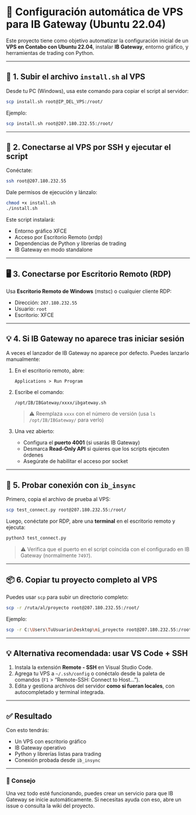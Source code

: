 
# 🚀 Configuración automática de VPS para IB Gateway (Ubuntu 22.04)

Este proyecto tiene como objetivo automatizar la configuración inicial de un **VPS en Contabo con Ubuntu 22.04**, instalar **IB Gateway**, entorno gráfico, y herramientas de trading con Python.

---

## 🔧 1. Subir el archivo `install.sh` al VPS

Desde tu PC (Windows), usa este comando para copiar el script al servidor:

```bash
scp install.sh root@IP_DEL_VPS:/root/
```

Ejemplo:

```bash
scp install.sh root@207.180.232.55:/root/
```

---

## 🚀 2. Conectarse al VPS por SSH y ejecutar el script

Conéctate:

```bash
ssh root@207.180.232.55
```

Dale permisos de ejecución y lánzalo:

```bash
chmod +x install.sh
./install.sh
```

Este script instalará:
- Entorno gráfico XFCE
- Acceso por Escritorio Remoto (xrdp)
- Dependencias de Python y librerías de trading
- IB Gateway en modo standalone

---

## 🖥️ 3. Conectarse por Escritorio Remoto (RDP)

Usa **Escritorio Remoto de Windows** (mstsc) o cualquier cliente RDP:

- Dirección: `207.180.232.55`
- Usuario: `root`
- Escritorio: XFCE

---

## 💡 4. Si IB Gateway no aparece tras iniciar sesión

A veces el lanzador de IB Gateway no aparece por defecto. Puedes lanzarlo manualmente:

1. En el escritorio remoto, abre:
   ```
   Applications > Run Program
   ```
2. Escribe el comando:

   ```bash
   /opt/IB/IBGateway/xxxx/ibgateway.sh
   ```

   > ⚠️ Reemplaza `xxxx` con el número de versión (usa `ls /opt/IB/IBGateway/` para verlo)

3. Una vez abierto:
   - Configura el **puerto 4001** (si usarás IB Gateway)
   - Desmarca **Read-Only API** si quieres que los scripts ejecuten órdenes
   - Asegúrate de habilitar el acceso por socket

---

## 🧪 5. Probar conexión con `ib_insync`

Primero, copia el archivo de prueba al VPS:

```bash
scp test_connect.py root@207.180.232.55:/root/
```

Luego, conéctate por RDP, abre una **terminal** en el escritorio remoto y ejecuta:

```bash
python3 test_connect.py
```

> ⚠️ Verifica que el puerto en el script coincida con el configurado en IB Gateway (normalmente `7497`).

---

## 📦 6. Copiar tu proyecto completo al VPS

Puedes usar `scp` para subir un directorio completo:

```bash
scp -r /ruta/al/proyecto root@207.180.232.55:/root/
```

Ejemplo:

```bash
scp -r C:\Users\TuUsuario\Desktop\mi_proyecto root@207.180.232.55:/root/
```

---

## 💡 Alternativa recomendada: usar VS Code + SSH

1. Instala la extensión **Remote - SSH** en Visual Studio Code.
2. Agrega tu VPS a `~/.ssh/config` o conéctalo desde la paleta de comandos (`F1` > “Remote-SSH: Connect to Host...”).
3. Edita y gestiona archivos del servidor **como si fueran locales**, con autocompletado y terminal integrada.

---

## ✅ Resultado

Con esto tendrás:

- Un VPS con escritorio gráfico
- IB Gateway operativo
- Python y librerías listas para trading
- Conexión probada desde `ib_insync`

---

### 🧠 Consejo

Una vez todo esté funcionando, puedes crear un servicio para que IB Gateway se inicie automáticamente. Si necesitas ayuda con eso, abre un issue o consulta la wiki del proyecto.
